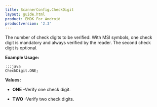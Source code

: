 ```yaml
---
title: ScannerConfig.CheckDigit
layout: guide.html
product: EMDK For Android
productversion: '2.3'
---
```


The number of check digits to be verified. With MSI symbols, one check
 digit is mandatory and always verified by the reader. The second check
 digit is optional.

 

**Example Usage:**
	
	:::java	
	CheckDigit.ONE;


**Values:**

* **ONE** -Verify one check digit.

* **TWO** -Verify two check digits.











